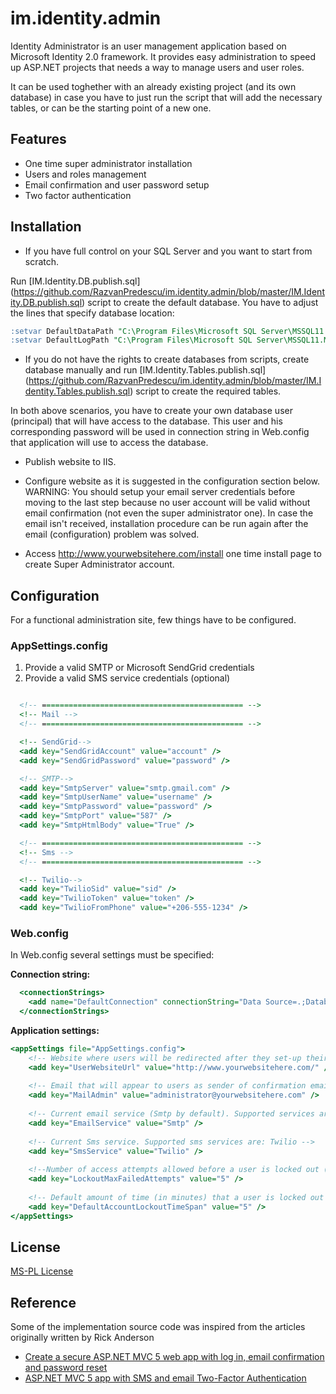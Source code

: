 im.identity.admin
=================

Identity Administrator is an user management application based on Microsoft Identity 2.0 framework. It provides easy administration to speed up ASP.NET projects that needs a way to manage users and user roles. 

It can be used toghether with an already existing project (and its own database) in case you have to just run the script that will add the necessary tables, or can be the starting point of a new one.

## Features

- One time super administrator installation 
- Users and roles management
- Email confirmation and user password setup
- Two factor authentication

## Installation

- If you have full control on your SQL Server and you want to start from scratch.

Run [IM.Identity.DB.publish.sql] (https://github.com/RazvanPredescu/im.identity.admin/blob/master/IM.Identity.DB.publish.sql) script to create the default database. You have to adjust the lines that specify database location:

```sql
:setvar DefaultDataPath "C:\Program Files\Microsoft SQL Server\MSSQL11.MSSQLSERVER12\MSSQL\DATA\"
:setvar DefaultLogPath "C:\Program Files\Microsoft SQL Server\MSSQL11.MSSQLSERVER12\MSSQL\DATA\"
```

- If you do not have the rights to create databases from scripts, create database manually and run [IM.Identity.Tables.publish.sql] (https://github.com/RazvanPredescu/im.identity.admin/blob/master/IM.Identity.Tables.publish.sql)
script to create the required tables.

In both above scenarios, you have to create your own database user (principal) that will have access to the database. This user and his corresponding password
will be used in connection string in Web.config that application will use to access the database.

- Publish website to IIS.

- Configure website as it is suggested in the configuration section below. 
WARNING: You should setup your email server credentials before moving to the last step because no user account will be valid without email confirmation (not even the super administrator one). In case the email isn't received, installation procedure can be run again after the email (configuration) problem was solved.

- Access http://www.yourwebsitehere.com/install one time install page to create Super Administrator account. 

## Configuration

For a functional administration site, few things have to be configured.

### AppSettings.config

1. Provide a valid SMTP or Microsoft SendGrid credentials
2. Provide a valid SMS service credentials (optional)

```asp

  <!-- ============================================= -->
  <!-- Mail -->
  <!-- ============================================= -->

  <!-- SendGrid-->
  <add key="SendGridAccount" value="account" />
  <add key="SendGridPassword" value="password" />

  <!-- SMTP-->
  <add key="SmtpServer" value="smtp.gmail.com" />
  <add key="SmtpUserName" value="username" />
  <add key="SmtpPassword" value="password" />
  <add key="SmtpPort" value="587" />
  <add key="SmtpHtmlBody" value="True" />

  <!-- ============================================= -->
  <!-- Sms -->
  <!-- ============================================= -->

  <!-- Twilio-->
  <add key="TwilioSid" value="sid" />
  <add key="TwilioToken" value="token" />
  <add key="TwilioFromPhone" value="+206-555-1234" />
```

### Web.config

In Web.config several settings must be specified:

<b>Connection string:</b>
```asp
  <connectionStrings>
    <add name="DefaultConnection" connectionString="Data Source=.;Database=IM.Identity.Test.DB; User ID=youdatabaseuser; Password=yourdatabasepassword;Pooling=True" providerName="System.Data.SqlClient" />
  </connectionStrings>
 ```
 
<b>Application settings:</b>
```asp	
<appSettings file="AppSettings.config">
	<!-- Website where users will be redirected after they set-up their password (login page) -->
	<add key="UserWebsiteUrl" value="http://www.yourwebsitehere.com/" />
	
	<!-- Email that will appear to users as sender of confirmation emails -->
	<add key="MailAdmin" value="administrator@yourwebsitehere.com" />
	
	<!-- Current email service (Smtp by default). Supported services are: Smtp, SendGrid -->
	<add key="EmailService" value="Smtp" />
	
	<!-- Current Sms service. Supported sms services are: Twilio -->
	<add key="SmsService" value="Twilio" />
	
	<!--Number of access attempts allowed before a user is locked out (if lockout is enabled) -->
	<add key="LockoutMaxFailedAttempts" value="5" />
	
	<!-- Default amount of time (in minutes) that a user is locked out for after MaxFailedAccessAttemptsBeforeLockout is reached -->
	<add key="DefaultAccountLockoutTimeSpan" value="5" />
</appSettings>
 ```
 
## License
[MS-PL License](https://github.com/RazvanPredescu/im.identity.admin/blob/master/LICENSE.md)

## Reference

Some of the implementation source code was inspired from the articles originally written by Rick Anderson

- [Create a secure ASP.NET MVC 5 web app with log in, email confirmation and password reset](http://www.asp.net/mvc/overview/security/create-an-aspnet-mvc-5-web-app-with-email-confirmation-and-password-reset)
- [ASP.NET MVC 5 app with SMS and email Two-Factor Authentication](http://www.asp.net/mvc/overview/security/aspnet-mvc-5-app-with-sms-and-email-two-factor-authentication)
